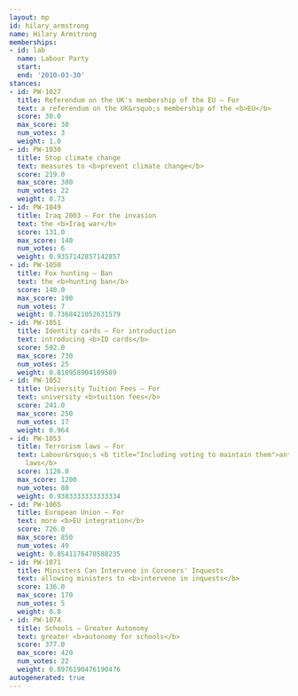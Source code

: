 ```yaml
---
layout: mp
id: hilary_armstrong
name: Hilary Armstrong
memberships:
- id: lab
  name: Labour Party
  start: 
  end: '2010-03-30'
stances:
- id: PW-1027
  title: Referendum on the UK's membership of the EU — For
  text: a referendum on the UK&rsquo;s membership of the <b>EU</b>
  score: 30.0
  max_score: 30
  num_votes: 3
  weight: 1.0
- id: PW-1030
  title: Stop climate change
  text: measures to <b>prevent climate change</b>
  score: 219.0
  max_score: 300
  num_votes: 22
  weight: 0.73
- id: PW-1049
  title: Iraq 2003 — For the invasion
  text: the <b>Iraq war</b>
  score: 131.0
  max_score: 140
  num_votes: 6
  weight: 0.9357142857142857
- id: PW-1050
  title: Fox hunting — Ban
  text: the <b>hunting ban</b>
  score: 140.0
  max_score: 190
  num_votes: 7
  weight: 0.7368421052631579
- id: PW-1051
  title: Identity cards — For introduction
  text: introducing <b>ID cards</b>
  score: 592.0
  max_score: 730
  num_votes: 25
  weight: 0.810958904109589
- id: PW-1052
  title: University Tuition Fees — For
  text: university <b>tuition fees</b>
  score: 241.0
  max_score: 250
  num_votes: 17
  weight: 0.964
- id: PW-1053
  title: Terrorism laws — For
  text: Labour&rsquo;s <b title="Including voting to maintain them">anti-terrorism
    laws</b>
  score: 1126.0
  max_score: 1200
  num_votes: 80
  weight: 0.9383333333333334
- id: PW-1065
  title: European Union — For
  text: more <b>EU integration</b>
  score: 726.0
  max_score: 850
  num_votes: 49
  weight: 0.8541176470588235
- id: PW-1071
  title: Ministers Can Intervene in Coroners' Inquests
  text: allowing ministers to <b>intervene in inquests</b>
  score: 136.0
  max_score: 170
  num_votes: 5
  weight: 0.8
- id: PW-1074
  title: Schools — Greater Autonomy
  text: greater <b>autonomy for schools</b>
  score: 377.0
  max_score: 420
  num_votes: 22
  weight: 0.8976190476190476
autogenerated: true
---
```

